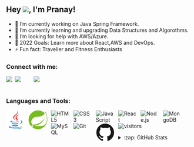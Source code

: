 ## Hey <img src="https://github.com/TheDudeThatCode/TheDudeThatCode/blob/master/Assets/Hi.gif" width="29px">, I'm Pranay!

- 🔭 I’m currently working on Java Spring Framework.
- 🌱 I’m currently learning and upgrading Data Structures and Algorothms.
- 🤔 I’m looking for help with AWS/Azure.
- 🥅 2022 Goals: Learn more about React,AWS and DevOps.
- ⚡ Fun fact: Traveller and Fitness Enthusiasts
  <br>

### Connect with me: <a href="https://www.linkedin.com/in/pranay-singh-57911b171/">

  <img align="left" width="24px" onmouseover="" src="https://cdn-icons-png.flaticon.com/512/174/174857.png"  />
  </a>
  <!-- <a href="">
  <img align="left" width="51px" src="https://logodownload.org/wp-content/uploads/2014/09/twitter-logo-6.png" />
  </a> -->
  <a href="mailto:pranay.singh.1393@gmail.com">
  <img align="left" width="51px" src="https://cdn-icons-png.flaticon.com/512/281/281769.png" />
  </a>
  <a href="https://www.instagram.com/pranay.singh.1393/">
  <img align="left" width="51px" src="https://upload.wikimedia.org/wikipedia/commons/thumb/a/a5/Instagram_icon.png/1024px-Instagram_icon.png" />
  </a>

<br><br>

### Languages and Tools:

<img align="left" alt="JAVA" width="51px" src="https://github.com/devicons/devicon/blob/v2.14.0/icons/java/java-original.svg" style="padding-right:10px;" />
<img align="left" alt="Spring" width="51px" src="https://github.com/devicons/devicon/blob/v2.14.0/icons/spring/spring-original.svg" style="padding-right:10px;" />
<img align="left" alt="HTML5" width="51px" src="https://cdn.jsdelivr.net/gh/devicons/devicon/icons/html5/html5-original.svg" style="padding-right:10px;" />
<img align="left" alt="CSS3" width="51px" src="https://cdn.jsdelivr.net/gh/devicons/devicon/icons/css3/css3-original.svg" style="padding-right:10px;" />
<img align="left" alt="JavaScript" width="51px" src="https://cdn.jsdelivr.net/gh/devicons/devicon/icons/javascript/javascript-original.svg" style="padding-right:10px;" />
<img align="left" alt="React" width="51px" src="https://cdn.jsdelivr.net/gh/devicons/devicon/icons/react/react-original.svg" style="padding-right:10px;" />
<img align="left" alt="Node.js" width="51px" src="https://cdn.jsdelivr.net/gh/devicons/devicon/icons/nodejs/nodejs-original.svg" style="padding-right:10px;" />
<img align="left" alt="MongoDB" width="51px" src="https://cdn.jsdelivr.net/gh/devicons/devicon/icons/mongodb/mongodb-original.svg" style="padding-right:10px;" />
<img align="left" alt="MySQL" width="51px" src="https://cdn.jsdelivr.net/gh/devicons/devicon/icons/mysql/mysql-original.svg" style="padding-right:10px;" />
<img align="left" alt="Git" width="51px" src="https://cdn.jsdelivr.net/gh/devicons/devicon/icons/git/git-original.svg" style="padding-right:10px;" />
<img align="left" alt="GitHub" width="51px" src="https://github.com/devicons/devicon/blob/v2.14.0/icons/github/github-original.svg" style="padding-right:10px;" />

<br><br>
![visitors](https://visitor-badge.laobi.icu/badge?page_id=PranaySingh13.PranaySingh13)

<details>
  <summary>:zap: GitHub Stats</summary>

  <img align="left" alt="Pranay Singh GitHub Stats" src="https://github-readme-stats.vercel.app/api?username=PranaySingh13&show_icons=true&hide_border=false&title_color=ff652f&icon_color=FFE400&bg_color=09131B&text_color=ffffff&border_color=0c1a25" />

</details>
<style>
